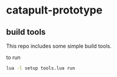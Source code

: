 # catapult-prototype

## build tools

This repo includes some simple build tools.

to run

```sh
lua -l setup tools.lua run
```
